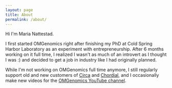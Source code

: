 ```yaml
---
layout: page
title: About
permalink: /about/
---
```


Hi I'm Maria Nattestad.

I first started OMGenomics right after finishing my PhD at Cold Spring Harbor Laboratory as an experiment with entrepreneurship. After 6 months working on it full time, I realized I wasn't as much of an introvert as I thought I was :) and decided to get a job in industry like I had originally planned.

While I'm not working on OMGenomics full time anymore, I still regularly support old and new customers of [Circa](/circa/) and [Chordial](http://marianattestad.com/chordial), and I occasionally make new videos for the [OMGenomics YouTube channel](http://youtube.com/omgenomics).

